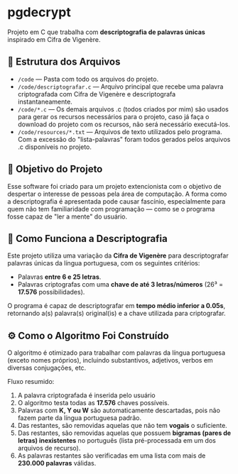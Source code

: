 # pgdecrypt
Projeto em C que trabalha com **descriptografia de palavras únicas** inspirado em Cifra de Vigenère.

## 📁 Estrutura dos Arquivos

- `/code` — Pasta com todo os arquivos do projeto.
- `/code/descriptografar.c` — Arquivo principal que recebe uma palavra criptografada com Cifra de Vigenère e descriptografa instantaneamente.
- `/code/*.c` — Os demais arquivos .c (todos criados por mim) são usados para gerar os recursos necessários para o projeto, caso já faça o download do projeto com os recursos, não será necessário executá-los.
- `/code/resources/*.txt` — Arquivos de texto utilizados pelo programa. Com a excessão do "lista-palavras" foram todos gerados pelos arquivos .c disponíveis no projeto.

## 🎯 Objetivo do Projeto

Esse software foi criado para um projeto extencionista com o objetivo de despertar o interesse de pessoas pela área de computação. A forma como a descriptografia é apresentada pode causar fascínio, especialmente para quem não tem familiaridade com programação — como se o programa fosse capaz de "ler a mente" do usuário.

## 🧠 Como Funciona a Descriptografia

Este projeto utiliza uma variação da **Cifra de Vigenère** para descriptografar palavras únicas da língua portuguesa, com os seguintes critérios:

- Palavras **entre 6 e 25 letras**.
- Palavras criptografas com uma **chave de até 3 letras/números** (26³ = **17.576** possibilidades).

O programa é capaz de descriptografar em **tempo médio inferior a 0.05s**, retornando a(s) palavra(s) original(is) e a chave utilizada para criptografar.

## ⚙️ Como o Algoritmo Foi Construído

O algoritmo é otimizado para trabalhar com palavras da língua portuguesa (exceto nomes próprios), incluindo substantivos, adjetivos, verbos em diversas conjugações, etc.

Fluxo resumido:

1. A palavra criptografada é inserida pelo usuário
2. O algoritmo testa todas as **17.576** chaves possíveis.
3. Palavras com **K, Y ou W** são automaticamente descartadas, pois não fazem parte da língua portuguesa padrão.
4. Das restantes, são removidas aquelas que não tem **vogais** o suficiente.
5. Das restantes, são removidas aquelas que possuem **bigramas (pares de letras) inexistentes** no português (lista pré-processada em um dos arquivos de recurso).
6. As palavras restantes são verificadas em uma lista com mais de **230.000 palavras** válidas.


